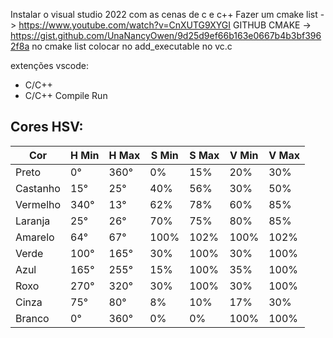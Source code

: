 Instalar o visual studio 2022 com as cenas de c e c++
Fazer um cmake list -> https://www.youtube.com/watch?v=CnXUTG9XYGI
GITHUB CMAKE -> https://gist.github.com/UnaNancyOwen/9d25d9ef66b163e0667b4b3bf3962f8a
no cmake list colocar no add_executable no vc.c

extenções vscode:
- C/C++
- C/C++ Compile Run

Cores HSV:
-------------------------

| Cor      | H Min | H Max | S Min | S Max | V Min | V Max |
|----------|---------|---------|----------------|----------------|-----------|-----------|
| Preto    | 0°      | 360°    | 0%             | 15%           | 20%        | 30%        | 3, 7
| Castanho | 15°      | 25°     | 40%            | 56%           | 30%       | 50%       | 1, 13
| Vermelho | 340°    | 13°     | 62%            | 78%           | 60%       | 85%      | 1, 11
| Laranja  | 25°     | 26°     | 70%            | 75%           | 80%       | 85%      | 
| Amarelo  | 64°     | 67°     | 100%            | 102%           | 100%       | 102%      | 
| Verde    | 100°     | 165°    | 30%            | 100%           | 30%       | 100%      | 1, 17
| Azul     | 165°    | 255°    | 15%            | 100%           | 35%       | 100%      | 1, 5
| Roxo     | 270°    | 320°    | 30%            | 100%           | 30%       | 100%      | 
| Cinza    | 75°      | 80°    | 8%             | 10%             | 17%       | 30%       | 
| Branco   | 0°      | 360°    | 0%             | 0%             | 100%      | 100%      | 
